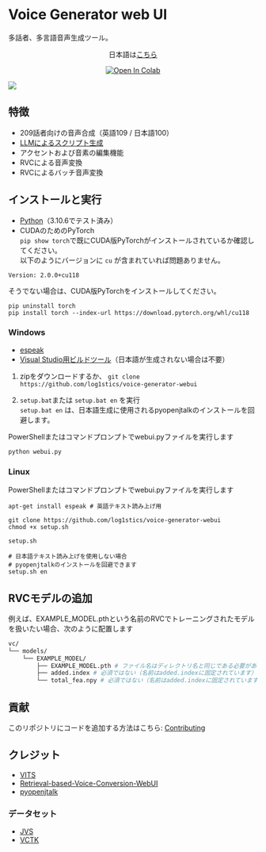 
# Voice Generator web UI
多話者、多言語音声生成ツール。

<div align="center">

日本語は[こちら](docs/ja/README.md)

[![Open In Colab](https://img.shields.io/badge/Colab-F9AB00?style=for-the-badge&logo=googlecolab&color=525252)](https://colab.research.google.com/github/log1stics/voice-generator-webui/blob/main/colab.ipynb)

</div>

![](docs/images/Screenshot.png)

## 特徴

- 209話者向けの音声合成（英語109 / 日本語100）
- [LLMによるスクリプト生成](docs/how_llm.md)
- アクセントおよび音素の編集機能
- RVCによる音声変換
- RVCによるバッチ音声変換



## インストールと実行

- [Python](https://www.python.org/downloads/windows/)（3.10.6でテスト済み）
- CUDAのためのPyTorch  
  `pip show torch`で既にCUDA版PyTorchがインストールされているか確認してください。  
  以下のようにバージョンに `cu` が含まれていれば問題ありません。
```shell
Version: 2.0.0+cu118
```
  そうでない場合は、CUDA版PyTorchをインストールしてください。

```
pip uninstall torch
pip install torch --index-url https://download.pytorch.org/whl/cu118
```


### Windows
- [espeak](docs/dependencies.md#espeak)
- [Visual Studio用ビルドツール](docs/dependencies.md#build-tools-for-visual-studio)（日本語が生成されない場合は不要）

1. zipをダウンロードするか、
`git clone https://github.com/log1stics/voice-generator-webui`

2. `setup.bat`または `setup.bat en` を実行  
  `setup.bat en` は、日本語生成に使用されるpyopenjtalkのインストールを回避します。

PowerShellまたはコマンドプロンプトでwebui.pyファイルを実行します
```
python webui.py
```

### Linux


PowerShellまたはコマンドプロンプトでwebui.pyファイルを実行します
```shell
apt-get install espeak # 英語テキスト読み上げ用

git clone https://github.com/log1stics/voice-generator-webui
chmod +x setup.sh
```
```
setup.sh
```

```shell
# 日本語テキスト読み上げを使用しない場合
# pyopenjtalkのインストールを回避できます
setup.sh en
```

## RVCモデルの追加

例えば、EXAMPLE_MODEL.pthという名前のRVCでトレーニングされたモデルを扱いたい場合、次のように配置します
```bash
vc/
└── models/
    └── EXAMPLE_MODEL/
        ├── EXAMPLE_MODEL.pth # ファイル名はディレクトリ名と同じである必要があります
        ├── added.index # 必須ではない（名前はadded.indexに固定されています）
        └── total_fea.npy # 必須ではない（名前はadded.indexに固定されています）
```



## 貢献
このリポジトリにコードを追加する方法はこちら: [Contributing](docs/add_vits.md)


## クレジット

- [VITS](https://github.com/jaywalnut310/vits)
- [Retrieval-based-Voice-Conversion-WebUI](https://github.com/liujing04/Retrieval-based-Voice-Conversion-WebUI)
- [pyopenjtalk](https://github.com/r9y9/pyopenjtalk)

### データセット
- [JVS](https://sites.google.com/site/shinnosuketakamichi/research-topics/jvs_corpus)
- [VCTK](https://datashare.ed.ac.uk/handle/10283/2950)
